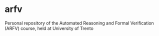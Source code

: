 # arfv
Personal repository of the Automated Reasoning and Formal Verification (ARFV) course, held at University of Trento
